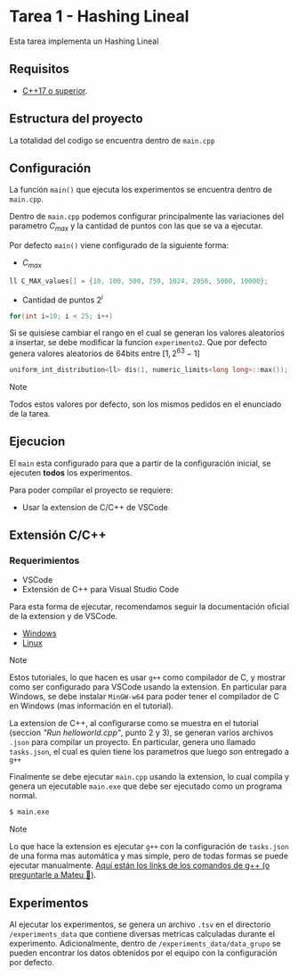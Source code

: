 # Tarea 1 - Hashing Lineal

Esta tarea implementa un Hashing Lineal

## Requisitos

- [C++17 o superior](https://en.cppreference.com/w/cpp/filesystem).

## Estructura del proyecto

La totalidad del codigo se encuentra dentro de `main.cpp`

## Configuración

La función `main()` que ejecuta los experimentos se encuentra dentro de `main.cpp`.

Dentro de `main.cpp` podemos configurar principalmente las variaciones del parametro $C_{max}$ y la cantidad de puntos con las que se va a ejecutar.

Por defecto `main()` viene configurado de la siguiente forma:

- $C_{max}$

```c++
ll C_MAX_values[] = {10, 100, 500, 750, 1024, 2056, 5000, 10000};
```

- Cantidad de puntos $2^i$

```c++
for(int i=10; i < 25; i++)
```

Si se quisiese cambiar el rango en el cual se generan los valores aleatorios a insertar, se debe modificar la funcion `experimento2`. Que por defecto genera valores aleatorios de 64bits entre $[1,  2^{63}-1]$

```c++
uniform_int_distribution<ll> dis(1, numeric_limits<long long>::max());
```

> [!NOTE]
> Todos estos valores por defecto, son los mismos pedidos en el enunciado de la tarea.

## Ejecucion

El `main` esta configurado para que a partir de la configuración inicial, se ejecuten **todos** los experimentos.

Para poder compilar el proyecto se requiere:

- Usar la extension de C/C++ de VSCode

## Extensión C/C++

### Requerimientos

- VSCode
- Extensión de C++ para Visual Studio Code

Para esta forma de ejecutar, recomendamos seguir la documentación oficial de la extension y de VSCode.

- [Windows](https://code.visualstudio.com/docs/cpp/config-mingw#_prerequisites)
- [Linux](https://code.visualstudio.com/docs/cpp/config-linux)

> [!NOTE]
> Estos tutoriales, lo que hacen es usar `g++` como compilador de C, y mostrar como ser configurado para VSCode usando la extension. En particular para Windows, se debe instalar `MinGW-w64` para poder tener el compilador de C en Windows (mas información en el tutorial).

La extension de C++, al configurarse como se muestra en el tutorial (seccion _"Run helloworld.cpp"_, punto 2 y 3), se generan varios archivos `.json` para compilar un proyecto. En particular, genera uno llamado `tasks.json`, el cual es quien tiene los parametros que luego son entregado a `g++`

Finalmente se debe ejecutar `main.cpp` usando la extension, lo cual compila y genera un ejecutable `main.exe` que debe ser ejecutado como un programa normal.

```bash
$ main.exe
```

> [!NOTE]
> Lo que hace la extension es ejecutar `g++` con la configuración de `tasks.json` de una forma mas automática y mas simple, pero de todas formas se puede ejecutar manualmente. [Aquí están los links de los comandos de g++ (o preguntarle a Mateu 🙂)](https://courses.cs.washington.edu/courses/cse326/00wi/unix/g++.html).

## Experimentos

Al ejecutar los experimentos, se genera un archivo `.tsv` en el directorio `/experiments_data` que contiene diversas metricas calculadas durante el experimento. Adicionalmente, dentro de `/experiments_data/data_grupo` se pueden encontrar los datos obtenidos por el equipo con la configuración por defecto.
